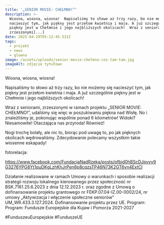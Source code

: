 ```yaml
---
title: '„SENIOR MOVIE: CHEŁMNO!”'
description: >-
  Wiosna, wiosna, wiosna!  Napisaliśmy to słowo aż trzy razy, bo nie możemy się
  nacieszyć tym, jak piękny jest przełom kwietnia i maja. A już szczególnie
  piękny jest w Chełmnie i jego najbliższych okolicach!  Wraz z seniorami,
  zrzeszonymi[...]
date: 2025-04-29T05:12:45.531Z
tags:
  - projekt
  - news
  - glowna
image: /assets/uploads/senior-movie-chelmno-cos-tam-tam.jpg
imageAlt: zdjęcie tytułowe
---
```

Wiosna, wiosna, wiosna! 

Napisaliśmy to słowo aż trzy razy, bo nie możemy się nacieszyć tym, jak piękny jest przełom kwietnia i maja. A już szczególnie piękny jest w Chełmnie i jego najbliższych okolicach!

Wraz z seniorami, zrzeszonymi w ramach projektu „SENIOR MOVIE: CHEŁMNO!”, udaliśmy się więc w poszukiwaniu piękna nad Wisłę. No i znaleźliśmy je, pokonując wspólnie ponad 6 kilometrów! Widoki? Niesamowite! Otaczająca nas przyroda! Również! 

Nogi trochę bolały, ale nic to, biorąc pod uwagę to, po jak pięknych okolicach wędrowaliśmy. Zdecydowanie polecamy wszystkim takie wiosenne eskapady!

fotorelacja:

https://www.facebook.com/FundacjaNadRzeka/posts/pfbid0hBScDJpvvy9G3276YPG8Yt1quDKgLzhKhJrPen6p8cqzsTP46N73K2GT6vn4ExtCl



Działanie realizowane w ramach Umowy o warunkach i sposobie realizacji strategii rozwoju lokalnego kierowanego przez społeczność nr BSK.7161.25.6.2023 z dnia 12.12.2023 r. oraz zgodne z Umową o dofinansowanie projektu grantowego nr FEKP.07.04-IZ.00-0002/24, nr umowy „Aktywizacja i włączenie społeczne seniorów” UM_WR.433.3.127.2024. Dofinansowanie projektu przez UE. Program: Program: Fundusze Europejskie dla Kujaw i Pomorza 2021-2027

\#FunduszeuEuropejskie #FunduszeUE
